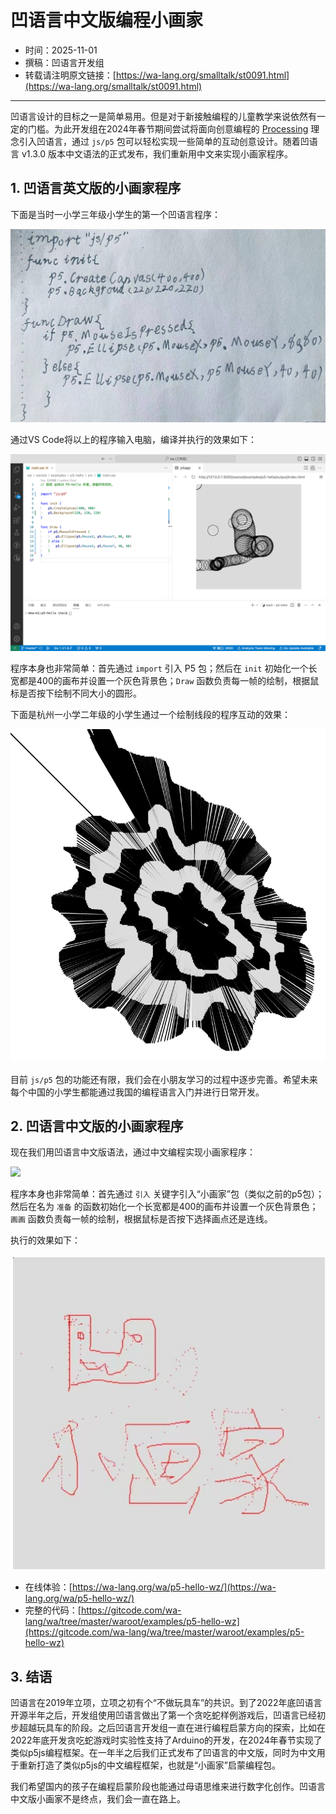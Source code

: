 # 凹语言中文版编程小画家

- 时间：2025-11-01
- 撰稿：凹语言开发组
- 转载请注明原文链接：[https://wa-lang.org/smalltalk/st0091.html](https://wa-lang.org/smalltalk/st0091.html)

---

凹语言设计的目标之一是简单易用。但是对于新接触编程的儿童教学来说依然有一定的门槛。为此开发组在2024年春节期间尝试将面向创意编程的 [Processing](https://processing.org/) 理念引入凹语言，通过 `js/p5` 包可以轻松实现一些简单的互动创意设计。随着凹语言 v1.3.0 版本中文语法的正式发布，我们重新用中文来实现小画家程序。

## 1. 凹语言英文版的小画家程序

下面是当时一小学三年级小学生的第一个凹语言程序：

![](/st0037-01.jpg)

通过VS Code将以上的程序输入电脑，编译并执行的效果如下：

![](/st0037-02.png)

程序本身也非常简单：首先通过 `import` 引入 P5 包；然后在 `init` 初始化一个长宽都是400的画布并设置一个灰色背景色；`Draw` 函数负责每一帧的绘制，根据鼠标是否按下绘制不同大小的圆形。

下面是杭州一小学二年级的小学生通过一个绘制线段的程序互动的效果：

![](/st0037-03.png)

目前 `js/p5` 包的功能还有限，我们会在小朋友学习的过程中逐步完善。希望未来每个中国的小学生都能通过我国的编程语言入门并进行日常开发。

## 2. 凹语言中文版的小画家程序

现在我们用凹语言中文版语法，通过中文编程实现小画家程序：

![](/st0091-01.jpg)


程序本身也非常简单：首先通过 `引入` 关键字引入“小画家”包（类似之前的p5包）；然后在名为 `准备` 的函数初始化一个长宽都是400的画布并设置一个灰色背景色；`画画` 函数负责每一帧的绘制，根据鼠标是否按下选择画点还是连线。

执行的效果如下：

![](/st0091-02.jpg)

- 在线体验：[https://wa-lang.org/wa/p5-hello-wz/](https://wa-lang.org/wa/p5-hello-wz/)
- 完整的代码：[https://gitcode.com/wa-lang/wa/tree/master/waroot/examples/p5-hello-wz](https://gitcode.com/wa-lang/wa/tree/master/waroot/examples/p5-hello-wz)


## 3. 结语

凹语言在2019年立项，立项之初有个“不做玩具车”的共识。到了2022年底凹语言开源半年之后，开发组使用凹语言做出了第一个贪吃蛇样例游戏后，凹语言已经初步超越玩具车的阶段。之后凹语言开发组一直在进行编程启蒙方向的探索，比如在2022年底开发贪吃蛇游戏时实验性支持了Arduino的开发，在2024年春节实现了类似p5js编程框架。在一年半之后我们正式发布了凹语言的中文版，同时为中文用于重新打造了类似p5js的中文编程框架，也就是“小画家”启蒙编程包。

我们希望国内的孩子在编程启蒙阶段也能通过母语思维来进行数字化创作。凹语言中文版小画家不是终点，我们会一直在路上。
